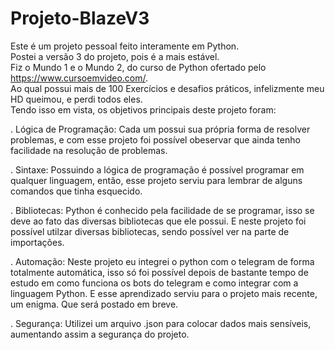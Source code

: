 # Projeto-BlazeV3
Este é um projeto pessoal feito interamente em Python. <br>
Postei a versão 3 do projeto, pois é a mais estável.<br>
Fiz o Mundo 1 e o Mundo 2, do curso de Python ofertado pelo https://www.cursoemvideo.com/. <br>
Ao qual possui mais de 100 Exercícios e desafios práticos, infelizmente meu HD queimou, e perdi todos eles.<br>
Tendo isso em vista, os objetivos principais deste projeto foram:<br>
<p>  . Lógica de Programação: Cada um possui sua própria forma de resolver problemas, e com esse projeto foi possível obeservar que ainda tenho facilidade na resolução de problemas.</p>
<p>  . Sintaxe: Possuindo a lógica de programação é possível programar em qualquer linguagem, então, esse projeto serviu para lembrar de alguns comandos que tinha esquecido.</p>
<p>   . Bibliotecas: Python é conhecido pela facilidade de se programar, isso se deve ao fato das diversas bibliotecas que ele possui. E neste projeto foi possível utilzar diversas bibliotecas, sendo possível ver na parte de importações.</p>
<p>  . Automação: Neste projeto eu integrei o python com o telegram de forma totalmente automática, isso só foi possível depois de bastante tempo de estudo em como funciona os bots do telegram e como integrar com a linguagem Python. E esse aprendizado serviu para o projeto mais recente, um enigma. Que será postado em breve.</p>
<p>   . Segurança: Utilizei um arquivo .json para colocar dados mais sensíveis, aumentando assim a segurança do projeto.</p>
